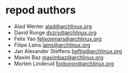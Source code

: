 # repod authors

* Alad Wenter <alad@archlinux.org>
* David Runge <dvzrv@archlinux.org>
* Felix Yan <felixonmars@archlinux.org>
* Filipe Laíns <lains@archlinux.org>
* Jan Alexander Steffens <heftig@archlinux.org>
* Maxim Baz <maximbaz@archlinux.org>
* Morten Linderud <foxboron@archlinux.org>
